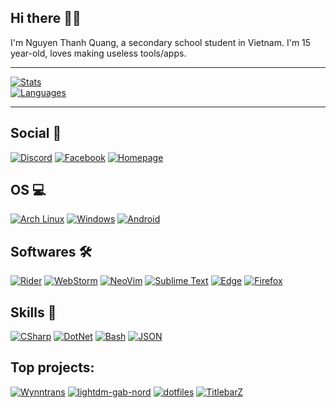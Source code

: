 ## Hi there 👋🏻
I'm Nguyen Thanh Quang, a secondary school student in Vietnam.
I'm 15 year-old, loves making useless tools/apps.

***
[![Stats](https://github-readme-stats.vercel.app/api?username=AlphaNecron&show_icons=true&theme=nord "GitHub stats")](#)  
[![Languages](https://github-readme-stats.vercel.app/api/top-langs/?username=AlphaNecron&theme=nord&layout=compact)](#)
***
## Social 🤝
[![Discord](https://img.shields.io/badge/Discord-7289DA?style=flat-square&logo=discord&logoColor=white "Discord")](https://discord.com/users/534752817534074880)
[![Facebook](https://img.shields.io/badge/Facebook-1877F2?style=flat-square&logo=facebook&logoColor=white "Facebook")](https://facebook.com/AlphaNecron)
[![Homepage](https://img.shields.io/badge/Homepage-41BDF5?style=flat-square&logo=Home%20Assistant%20Community%20Store&logoColor=white "Homepage")](https://alphanecron.me)

## OS 💻
[![Arch Linux](https://img.shields.io/badge/Arch_Linux-1793D1?style=flat-square&logo=arch-linux&logoColor=white "Arch Linux")](https://archlinux.org/)
[![Windows](https://img.shields.io/badge/Windows-0078D6?style=flat-square&logo=windows&logoColor=white "Windows 10")](#)
[![Android](https://img.shields.io/badge/Android-3DDC84?style=flat-square&logo=android&logoColor=white "Android")](https://www.android.com/)

## Softwares 🛠
[![Rider](https://img.shields.io/badge/JetBrains%20Rider-DD1265?style=flat-square&logo=JetBrains&logoColor=white "Rider")](https://www.jetbrains.com/rider/)
[![WebStorm](https://img.shields.io/badge/WebStorm-000000?style=flat-square&logo=WebStorm&logoColor=white "WebStorm")](https://www.jetbrains.com/webstorm/)
[![NeoVim](https://img.shields.io/badge/NeoVim-57A143?style=flat-square&logo=NeoVim&logoColor=white "NeoVim")](https://neovim.io/)
[![Sublime Text](https://img.shields.io/badge/Sublime%20Text-FF9800?style=flat-square&logo=Sublime%20Text&logoColor=white "Sublime Text")](https://www.sublimetext.com/)
[![Edge](https://img.shields.io/badge/Edge-0078D7?style=flat-square&logo=microsoft%20edge&logoColor=white "Microsoft Edge")](https://www.microsoft.com/edge)
[![Firefox](https://img.shields.io/badge/Firefox-FF7139?style=flat-square&logo=firefox%20browser&logoColor=white "Mozilla Firefox")](https://www.mozilla.org/firefox)

## Skills 🚀
[![CSharp](https://img.shields.io/badge/C%23-239120?style=flat-square&logo=c-sharp&logoColor=white "C#")](https://microsoft.com)
[![DotNet](https://img.shields.io/badge/.NET-5C2D91?style=flat-square&logo=.net&logoColor=white ".NET")](https://dotnet.microsoft.com/)
[![Bash](https://img.shields.io/badge/Bash-4EAA25?style=flat-square&logo=GNU%20Bash&logoColor=white "Bash")](https://www.gnu.org/software/bash/)
[![JSON](https://img.shields.io/badge/Json-000000?style=flat-square&logo=json&logoColor=white "JSON")](https://www.json.org/)

## Top projects:
[![Wynntrans](https://github-readme-stats.vercel.app/api/pin/?username=AlphaNecron&repo=Wynntrans&theme=nord)](https://github.com/AlphaNecron/Wynntrans)
[![lightdm-gab-nord](https://github-readme-stats.vercel.app/api/pin/?username=AlphaNecron&repo=lightdm-gab-nord&theme=nord)](https://github.com/AlphaNecron/lightdm-gab-nord)
[![dotfiles](https://github-readme-stats.vercel.app/api/pin/?username=AlphaNecron&repo=bspwm-dotfiles&theme=nord)](https://github.com/AlphaNecron/bspwm-dotfiles)
[![TitlebarZ](https://github-readme-stats.vercel.app/api/pin/?username=AlphaNecron&repo=TitlebarZ&theme=nord)](https://github.com/AlphaNecron/TitlebarZ)
